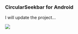 ### CircularSeekbar for Android

I will update the project...

![](http://qiniu.vibexie.com/github/circularseekbar-1.png?imageView2/2/w/600)
